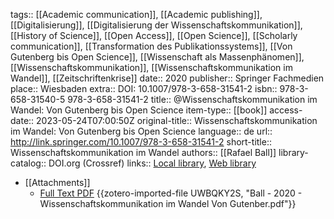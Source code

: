 tags:: [[Academic communication]], [[Academic publishing]], [[Digitalisierung]], [[Digitalisierung der Wissenschaftskommunikation]], [[History of Science]], [[Open Access]], [[Open Science]], [[Scholarly communication]], [[Transformation des Publikationssystems]], [[Von Gutenberg bis Open Science]], [[Wissenschaft als Massenphänomen]], [[Wissenschaftskommunikation]], [[Wissenschaftskommunikation im Wandel]], [[Zeitschriftenkrise]]
date:: 2020
publisher:: Springer Fachmedien
place:: Wiesbaden
extra:: DOI: 10.1007/978-3-658-31541-2
isbn:: 978-3-658-31540-5 978-3-658-31541-2
title:: @Wissenschaftskommunikation im Wandel: Von Gutenberg bis Open Science
item-type:: [[book]]
access-date:: 2023-05-24T07:00:50Z
original-title:: Wissenschaftskommunikation im Wandel: Von Gutenberg bis Open Science
language:: de
url:: http://link.springer.com/10.1007/978-3-658-31541-2
short-title:: Wissenschaftskommunikation im Wandel
authors:: [[Rafael Ball]]
library-catalog:: DOI.org (Crossref)
links:: [Local library](zotero://select/groups/2386895/items/T7WMTKZ4), [Web library](https://www.zotero.org/groups/2386895/items/T7WMTKZ4)

- [[Attachments]]
	- [Full Text PDF](https://link.springer.com/content/pdf/10.1007%2F978-3-658-31541-2.pdf) {{zotero-imported-file UWBQKY2S, "Ball - 2020 - Wissenschaftskommunikation im Wandel Von Gutenber.pdf"}}